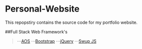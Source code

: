 # Personal-Website

This repopstiry contains the source code for my portfolio website.

##Full Stack Web Framework's
>⋅⋅⋅[AOS](https://michalsnik.github.io/aos/ "AOS Libary")
⋅⋅⋅[Bootstrap](https://getbootstrap.com/ "Bootstrap Libary")
⋅⋅⋅[jQuery](https://jquery.com/ "jQuery Libary")
⋅⋅⋅[Swup JS](https://swup.js.org/ "Swup Libary")

